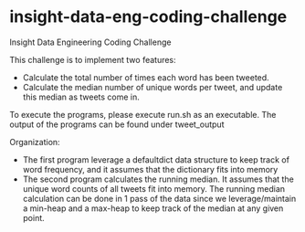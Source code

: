 # insight-data-eng-coding-challenge
Insight Data Engineering Coding Challenge

This challenge is to implement two features:

* Calculate the total number of times each word has been tweeted.
* Calculate the median number of unique words per tweet, and update this median as tweets come in.

To execute the programs, please execute run.sh as an executable. The output of the programs can be found under tweet_output

Organization:

* The first program leverage a defaultdict data structure to keep track of word frequency, and it assumes that the dictionary fits into memory
* The second program calculates the running median. It assumes that the unique word counts of all tweets fit into memory. The running median calculation can be done in 1 pass of the data since we leverage/maintain a min-heap and a max-heap to keep track of the median at any given point. 
